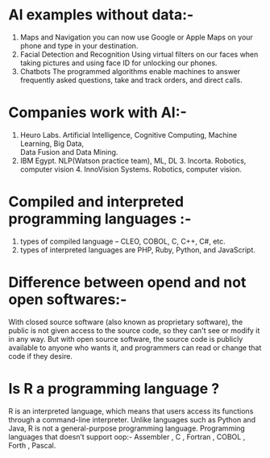 
# AI examples without data:-
1.	Maps and Navigation
you can now use Google or Apple Maps on your phone and type in your destination.
2.	Facial Detection and Recognition
Using virtual filters on our faces when taking pictures and using face ID for unlocking our phones.
3.	Chatbots
The programmed algorithms enable machines to answer frequently asked questions, take and track orders, and direct calls.

# Companies work with AI:-
   1. Heuro Labs.
      Artificial Intelligence, Cognitive Computing, Machine Learning, Big Data,    
      Data Fusion and Data Mining.
   2. IBM Egypt.
      NLP(Watson practice team), ML, DL
     3. Incorta.
     Robotics, computer vision
    4. InnoVision Systems.
       Robotics, computer vision.

# Compiled and interpreted programming languages :- 
1. types of compiled language – CLEO, COBOL, C, C++, C#, etc.
2. types of interpreted languages are PHP, Ruby, Python, and JavaScript.

# Difference between opend and not open softwares:-
With closed source software (also known as proprietary software), the public is not given access to the source code, so they can't see or modify it in any way. But with open source software, the source code is publicly available to anyone who wants it, and programmers can read or change that code if they desire.

# Is R a programming language ?
R is an interpreted language, which means that users access its functions through a command-line interpreter. Unlike languages such as Python and Java, R is not a general-purpose programming language.
Programming languages that doesn’t support oop:-
Assembler , C , Fortran , COBOL , Forth , Pascal.
